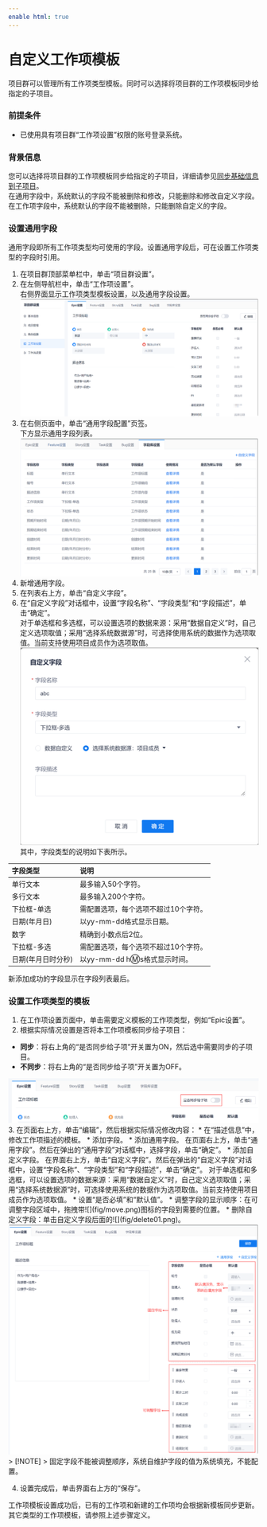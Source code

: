 ```yaml
---
enable html: true
---
```

# 自定义工作项模板

项目群可以管理所有工作项类型模板。同时可以选择将项目群的工作项模板同步给指定的子项目。

### 前提条件
* 已使用具有项目群“工作项设置”权限的账号登录系统。

### 背景信息          
您可以选择将项目群的工作项模板同步给指定的子项目，详细请参见[同步基础信息到子项目](5.7.1.3-sych-basic-info-subproject.md)。           
在通用字段中，系统默认的字段不能被删除和修改，只能删除和修改自定义字段。在工作项字段中，系统默认的字段不能被删除，只能删除自定义的字段。

### 设置通用字段        
通用字段即所有工作项类型均可使用的字段。设置通用字段后，可在设置工作项类型的字段时引用。
1. 在项目群顶部菜单栏中，单击“项目群设置”。
2. 在左侧导航栏中，单击“工作项设置”。                     
     右侧界面显示工作项类型模板设置，以及通用字段设置。                    
     <img src="fig/项目群-工作项-字段.png" style="zoom:50%">                  
3. 在右侧页面中，单击“通用字段配置”页签。                    
     下方显示通用字段列表。                     
     <img src="fig/项目群-工作项-通用字段.png" style="zoom:50%">            
4. 新增通用字段。                  
  1. 在列表右上方，单击“自定义字段”。
  2. 在“自定义字段”对话框中，设置“字段名称”、“字段类型”和“字段描述”，单击“确定”。                    
    对于单选框和多选框，可以设置选项的数据来源：采用“数据自定义”时，自己定义选项取值；采用“选择系统数据源”时，可选择使用系统的数据作为选项取值。当前支持使用项目成员作为选项取值。          
    <img src="fig/项目群-工作项-新增字段.png" style="zoom:50%">                 
    其中，字段类型的说明如下表所示。                                  
    
|字段类型|说明|
|:--------- |:-------- |
|单行文本|最多输入50个字符。|
|多行文本|最多输入200个字符。|
|下拉框-单选|需配置选项，每个选项不超过10个字符。|
|日期(年月日)|以yy-mm-dd格式显示日期。|
|数字|精确到小数点后2位。|
|下拉框-多选|需配置选项，每个选项不超过10个字符。|
|日期(年月日时分秒)|以yy-mm-dd h:m:s格式显示时间。|

新添加成功的字段显示在字段列表最后。

### 设置工作项类型的模板
1. 在工作项设置页面中，单击需要定义模板的工作项类型，例如“Epic设置”。
2. 根据实际情况设置是否将本工作项模板同步给子项目：
  * **同步**：将右上角的“是否同步给子项”开关置为ON，然后选中需要同步的子项目。
  * **不同步**：将右上角的“是否同步给子项”开关置为OFF。      
  <img src="fig/项目群-工作项-同步.png" style="zoom:50%">                 
3. 在页面右上方，单击“编辑”，然后根据实际情况修改内容：
  * 在“描述信息”中，修改工作项描述的模板。
  * 添加字段。
    * 添加通用字段。                  
      在页面右上方，单击“通用字段”。然后在弹出的“通用字段”对话框中，选择字段，单击“确定”。                  
    * 添加自定义字段。                 
      在界面右上方，单击“自定义字段”。然后在弹出的“自定义字段”对话框中，设置“字段名称”、“字段类型”和“字段描述”，单击“确定”。                
      对于单选框和多选框，可以设置选项的数据来源：采用“数据自定义”时，自己定义选项取值；采用“选择系统数据源”时，可选择使用系统的数据作为选项取值。当前支持使用项目成员作为选项取值。          
  * 设置“是否必填”和“默认值”。
  * 调整字段的显示顺序：在可调整字段区域中，拖拽带![](fig/move.png)图标的字段到需要的位置。             
  * 删除自定义字段：单击自定义字段后面的![](fig/delete01.png)。
    <img src="fig/工作项-模板与字段.png" style="zoom:50%">
> [!NOTE]
> 固定字段不能被调整顺序，系统自维护字段的值为系统填充，不能配置。

4. 设置完成后，单击界面右上方的“保存”。             

工作项模板设置成功后，已有的工作项和新建的工作项均会根据新模板同步更新。            
其它类型的工作项模板，请参照上述步骤定义。